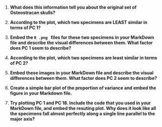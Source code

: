 1.  **What does this information tell you about the original set of Osteostracan skulls?**

2.  **According to the plot, which two specimens are LEAST similar in terms of PC 1?**

3.  **Embed the ````R .png ```` files for these two specimens in your MarkDown file and describe the visual differences between them.
    What factor does PC 1 seem to describe?**

4.  **According to the plot, which two specimens are least similar in terms of PC 2?**

5.  **Embed these images in your MarkDown file and describe the visual differences between them.
    What factor does PC 2 seem to describe?**

6.  **Create a simple bar plot of the proportion of variance and embed the figure in your Markdown file.**

7.  **Try plotting PC 1 and PC 18. Include the code that you used in your MarkDown file, and embed the resuting plot.
    Why does it look like all the specimens fall almost perfectly along a single line parallel to the major axis?**
